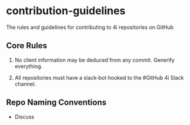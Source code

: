 # contribution-guidelines
The rules and guidelines for contributing to 4i repositories on GitHub

## Core Rules

1) No client information may be deduced from any commit. Generify everything.

2) All repositories must have a slack-bot hooked to the #GitHub 4i Slack channel.

## Repo Naming Conventions

- Discuss

